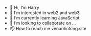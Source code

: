 - 👋 Hi, I’m Harry
- 👀 I’m interested in web2 and web3
- 🌱 I’m currently learning JavaScript
- 💞️ I’m looking to collaborate on ...
- 📫 How to reach me venanhotong.site

<!---
Harry-dotcom/Harry-dotcom is a ✨ special ✨ repository because its `README.md` (this file) appears on your GitHub profile.
You can click the Preview link to take a look at your changes.
--->
